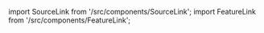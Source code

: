 import SourceLink from '/src/components/SourceLink';
import FeatureLink from '/src/components/FeatureLink';

<SourceLink href="/docs/attendance-management-system/source/class/verifyAttendance"/>
<FeatureLink href="/docs/attendance-management-system/feature/class/verifyAttendance"/>

